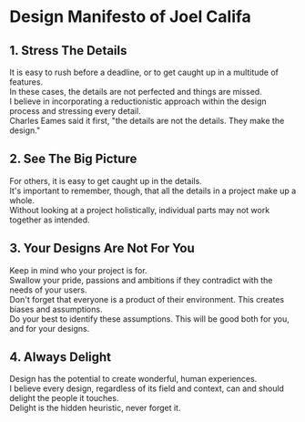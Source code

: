 # Design Manifesto of Joel Califa

## 1. Stress The Details
It is easy to rush before a deadline, or to get caught up in a multitude of features.  
In these cases, the details are not perfected and things are missed.  
I believe in incorporating a reductionistic approach within the design process and stressing every detail.  
Charles Eames said it first, "the details are not the details. They make the design."  

## 2. See The Big Picture
For others, it is easy to get caught up in the details.  
It's important to remember, though, that all the details in a project make up a whole.  
Without looking at a project holistically, individual parts may not work together as intended.  

## 3. Your Designs Are Not For You
Keep in mind who your project is for.  
Swallow your pride, passions and ambitions if they contradict with the needs of your users.  
Don't forget that everyone is a product of their environment. This creates biases and assumptions.  
Do your best to identify these assumptions. This will be good both for you, and for your designs.  

## 4. Always Delight
Design has the potential to create wonderful, human experiences.  
I believe every design, regardless of its field and context, can and should delight the people it touches.  
Delight is the hidden heuristic, never forget it.  
